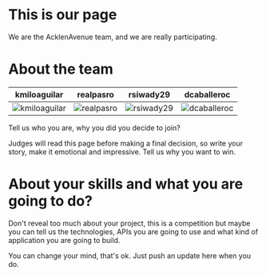 This is our page
================

We are the AcklenAvenue team, and we are really participating.


About the team
===========================

| kmiloaguilar | realpasro | rsiwady29 | dcaballeroc
|--- |--- |--- |---
| ![kmiloaguilar](https://pbs.twimg.com/profile_images/468754688364802048/rwKwnz_g_400x400.jpeg) | ![realpasro](https://pbs.twimg.com/profile_images/3761557269/797d18c3cf075032a6acffbdb96cb945.jpeg) | ![rsiwady29](https://pbs.twimg.com/profile_images/434762726921887744/_VHiAI9E.jpeg) | ![dcaballeroc](https://pbs.twimg.com/profile_images/513260359398871040/z-_436ig.jpeg) |


Tell us who you are, why you did you decide to join?

Judges will read this page before making a final decision, so write your story, make it emotional and impressive.
Tell us why you want to win.


About your skills and what you are going to do?
=======
Don't reveal too much about your project, this is a competition but maybe
you can tell us the technologies, APIs you are going to use and what kind
of application you are going to build.

You can change your mind, that's ok. Just push an update here when you do.


